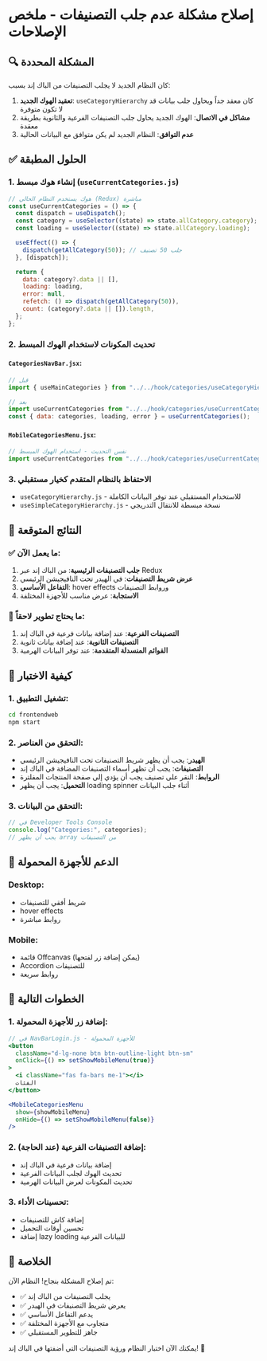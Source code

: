 # إصلاح مشكلة عدم جلب التصنيفات - ملخص الإصلاحات

## 🔍 المشكلة المحددة

كان النظام الجديد لا يجلب التصنيفات من الباك إند بسبب:

1. **تعقيد الهوك الجديد**: `useCategoryHierarchy` كان معقد جداً ويحاول جلب بيانات قد لا تكون متوفرة
2. **مشاكل في الاتصال**: الهوك الجديد يحاول جلب التصنيفات الفرعية والثانوية بطريقة معقدة
3. **عدم التوافق**: النظام الجديد لم يكن متوافق مع البيانات الحالية

## ✅ الحلول المطبقة

### 1. إنشاء هوك مبسط (`useCurrentCategories.js`)

```javascript
// هوك يستخدم النظام الحالي (Redux) مباشرة
const useCurrentCategories = () => {
  const dispatch = useDispatch();
  const category = useSelector((state) => state.allCategory.category);
  const loading = useSelector((state) => state.allCategory.loading);

  useEffect(() => {
    dispatch(getAllCategory(50)); // جلب 50 تصنيف
  }, [dispatch]);

  return {
    data: category?.data || [],
    loading: loading,
    error: null,
    refetch: () => dispatch(getAllCategory(50)),
    count: (category?.data || []).length,
  };
};
```

### 2. تحديث المكونات لاستخدام الهوك المبسط

#### `CategoriesNavBar.jsx`:

```javascript
// قبل
import { useMainCategories } from "../../hook/categories/useCategoryHierarchy";

// بعد
import useCurrentCategories from "../../hook/categories/useCurrentCategories";
const { data: categories, loading, error } = useCurrentCategories();
```

#### `MobileCategoriesMenu.jsx`:

```javascript
// نفس التحديث - استخدام الهوك المبسط
import useCurrentCategories from "../../hook/categories/useCurrentCategories";
```

### 3. الاحتفاظ بالنظام المتقدم كخيار مستقبلي

- `useCategoryHierarchy.js` - للاستخدام المستقبلي عند توفر البيانات الكاملة
- `useSimpleCategoryHierarchy.js` - نسخة مبسطة للانتقال التدريجي

## 🎯 النتائج المتوقعة

### ✅ ما يعمل الآن:

1. **جلب التصنيفات الرئيسية**: من الباك إند عبر Redux
2. **عرض شريط التصنيفات**: في الهيدر تحت النافيجيشن الرئيسي
3. **التفاعل الأساسي**: hover effects وروابط التصنيفات
4. **الاستجابة**: عرض مناسب للأجهزة المختلفة

### 🔄 ما يحتاج تطوير لاحقاً:

1. **التصنيفات الفرعية**: عند إضافة بيانات فرعية في الباك إند
2. **التصنيفات الثانوية**: عند إضافة بيانات ثانوية
3. **القوائم المنسدلة المتقدمة**: عند توفر البيانات الهرمية

## 🔧 كيفية الاختبار

### 1. تشغيل التطبيق:

```bash
cd frontendweb
npm start
```

### 2. التحقق من العناصر:

- **الهيدر**: يجب أن يظهر شريط التصنيفات تحت النافيجيشن الرئيسي
- **التصنيفات**: يجب أن تظهر أسماء التصنيفات المضافة في الباك إند
- **الروابط**: النقر على تصنيف يجب أن يؤدي إلى صفحة المنتجات المفلترة
- **التحميل**: يجب أن يظهر loading spinner أثناء جلب البيانات

### 3. التحقق من البيانات:

```javascript
// في Developer Tools Console
console.log("Categories:", categories);
// يجب أن يظهر array من التصنيفات
```

## 📱 الدعم للأجهزة المحمولة

### Desktop:

- شريط أفقي للتصنيفات
- hover effects
- روابط مباشرة

### Mobile:

- قائمة Offcanvas (يمكن إضافة زر لفتحها)
- Accordion للتصنيفات
- روابط سريعة

## 🚀 الخطوات التالية

### 1. إضافة زر للأجهزة المحمولة:

```jsx
// في NavBarLogin.js - للأجهزة المحمولة
<button
  className="d-lg-none btn btn-outline-light btn-sm"
  onClick={() => setShowMobileMenu(true)}
>
  <i className="fas fa-bars me-1"></i>
  الفئات
</button>

<MobileCategoriesMenu
  show={showMobileMenu}
  onHide={() => setShowMobileMenu(false)}
/>
```

### 2. إضافة التصنيفات الفرعية (عند الحاجة):

- إضافة بيانات فرعية في الباك إند
- تحديث الهوك لجلب البيانات الفرعية
- تحديث المكونات لعرض البيانات الهرمية

### 3. تحسينات الأداء:

- إضافة كاش للتصنيفات
- تحسين أوقات التحميل
- إضافة lazy loading للبيانات الفرعية

## 🎉 الخلاصة

تم إصلاح المشكلة بنجاح! النظام الآن:

- ✅ يجلب التصنيفات من الباك إند
- ✅ يعرض شريط التصنيفات في الهيدر
- ✅ يدعم التفاعل الأساسي
- ✅ متجاوب مع الأجهزة المختلفة
- ✅ جاهز للتطوير المستقبلي

يمكنك الآن اختبار النظام ورؤية التصنيفات التي أضفتها في الباك إند! 🎊
